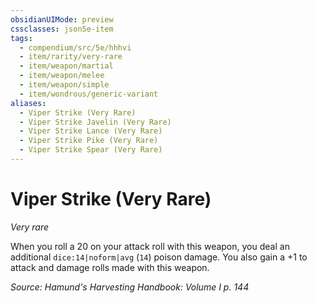 ```yaml
---
obsidianUIMode: preview
cssclasses: json5e-item
tags:
  - compendium/src/5e/hhhvi
  - item/rarity/very-rare
  - item/weapon/martial
  - item/weapon/melee
  - item/weapon/simple
  - item/wondrous/generic-variant
aliases:
  - Viper Strike (Very Rare)
  - Viper Strike Javelin (Very Rare)
  - Viper Strike Lance (Very Rare)
  - Viper Strike Pike (Very Rare)
  - Viper Strike Spear (Very Rare)
---
```

# Viper Strike (Very Rare)
*Very rare*  


When you roll a 20 on your attack roll with this weapon, you deal an additional `dice:14|noform|avg` (`14`) poison damage. You also gain a +1 to attack and damage rolls made with this weapon.

*Source: Hamund's Harvesting Handbook: Volume I p. 144*
